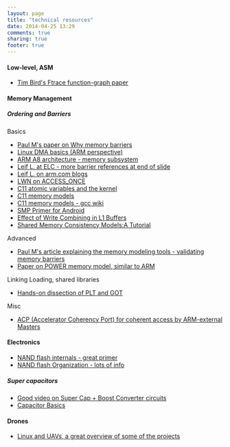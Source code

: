 ```yaml
---
layout: page
title: "technical resources"
date: 2014-04-25 13:29
comments: true
sharing: true
footer: true
---
```

#### Low-level, ASM
* [Tim Bird's Ftrace function-graph paper](http://elinux.org/images/0/0c/Bird-LS-2009-Measuring-function-duration-with-ftrace.pdf)

#### Memory Management
##### Ordering and Barriers
Basics

- [Paul M's paper on Why memory barriers](http://joelagnel.github.com/papers/whymb.2010.07.23a.pdf)
- [Linux DMA basics (ARM perspective)](http://infocenter.arm.com/help/topic/com.arm.doc.dai0228a/index.html)
- [ARM A8  architecture  - memory subsystem](http://www.arm.com/files/pdf/A8_Paper.pdf)
- [Leif L. at ELC - more barrier references at end of slide](http://elinux.org/images/f/fa/Software_implications_memory_systems.pdf)
- [Leif L. on arm.com blogs](http://community.arm.com/groups/processors/blog/2011/03/22/memory-access-ordering--an-introduction)
- [LWN on ACCESS_ONCE](http://lwn.net/Articles/508991/)
- [C11 atomic variables and the kernel](http://lwn.net/Articles/586838/)
- [C11 memory models](http://en.cppreference.com/w/cpp/atomic/memory_order)
- [C11 memory models - gcc wiki](http://gcc.gnu.org/wiki/Atomic/GCCMM/AtomicSync)
- [SMP Primer for Android](http://developer.android.com/training/articles/smp.html)
- [Effect of Write Combining in L1 Buffers](http://mechanical-sympathy.blogspot.com/2011/07/write-combining.html)
- [Shared Memory Consistency Models:A Tutorial](http://www.hpl.hp.com/techreports/Compaq-DEC/WRL-95-7.pdf)

Advanced

* [Paul M's article explaining the memory modeling tools - validating memory barriers](http://lwn.net/Articles/470681/)
* [Paper on POWER memory model, similar to ARM](http://www.cl.cam.ac.uk/~pes20/ppc-supplemental/pldi105-sarkar.pdf)

Linking Loading, shared libraries

* [Hands-on dissection of PLT and GOT](https://www.technovelty.org/linux/plt-and-got-the-key-to-code-sharing-and-dynamic-libraries.html)

Misc

* [ACP (Accelerator Coherency Port) for coherent access by ARM-external Masters](http://www.googoolia.com/downloads/papers/sadri_fpgaworld_ver2.pdf)

#### Electronics
* [NAND flash internals - great primer](http://vjswami.com/2013/11/11/a-primer-on-flash-and-a-look-into-the-challenges-of-designing-an-all-flash-array/)
* [NAND flash Organization - lots of info](http://www.lostcircuits.com/mambo//index.php?option=com_content&task=view&id=72&Itemid=46&limit=1&limitstart=4)

##### Super capacitors
* [Good video on Super Cap + Boost Converter circuits](http://www.instructables.com/id/The-Forever-Rechargeable-VARIABLE-Super-Capacitor-/)
* [Capacitor Basics](http://www.schoolphysics.co.uk/age16-19/Electricity%20and%20magnetism/Electrostatics/text/Capacitor_charge_and_discharge/index.html)

#### Drones
* [Linux and UAVs, a great overview of some of the projects](https://www.linux.com/news/embedded-mobile/mobile-linux/773231-linux-takes-to-the-skies-in-drones)
